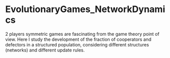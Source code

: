 # EvolutionaryGames_NetworkDynamics
2 players symmetric games are fascinating from the game theory point of view. Here I study the development of the fraction of cooperators and defectors in a structured population, considering different structures (networks) and different update rules.
